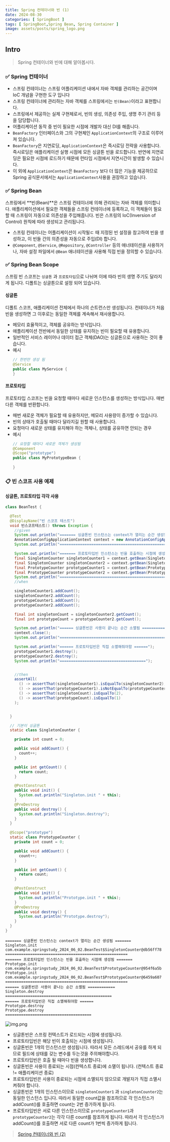 ```yaml
---
title: Spring 컨테이너와 빈 (1)
date: 2024-08-30
categories: [ SpringBoot ]
tags: [ SpringBoot,Spring Bean, Spring Container ]
image: assets/posts/spring_logo.png
---
```


## Intro

> Spring 컨테이너와 빈에 대해 알아봅시다.

### ✅ Spring 컨테이너

- 스프링 컨테이너는 스프링 어플리케이션 내에서 자바 객체를 관리하는 공간이며 IoC 개념을 구현한 도구 입니다
- 스프링 컨테이너에 관리하는 자바 객체를 스프링에서는 `빈(Bean)`이라고 표현합니다.
- 스프링에서 제공하는 실제 구현체로서, 빈의 생성, 의존성 주입, 생명 주기 관리 등을 담당합니다.
- 어플리케이션 동작 중 빈이 필요한 시점에 개발자 대신 DI를 해줍니다.
- `BeanFactory` 인터페이스와 그의 구현체인 `ApplicationContext`의 구조로 이루어져 있습니다.
- `BeanFactory`은 지연로딩, `ApplicationContext`은 즉시로딩 전략을 사용합니다. 즉시로딩은 애플리케이션 실행 시점에 모든 싱글톤 빈을 로드합니다.
  반연에 지연로딩은 필요한 시점에 로드하기 때문에 런타임 시점에서 지연시간이 발생할 수 있습니다.
- 이 외에 `ApplicationContext`은 `BeanFactory` 보다 더 많은 기능을 제공하므로 Spring 공식문서에서는 `ApplicationContext`사용을 권장하고 있습니다.

### ✅ Spring Bean
스프링에서 **빈(Bean)**은 스프링 컨테이너에 의해 관리되는 자바 객체를 의미합니다.
애플리케이션에서 필요한 객체들을 스프링 컨테이너에 등록하고, 이 객체들이 필요할 때 스프링이 자동으로 의존성을 주입해줍니다.
빈은 스프링의 IoC(Inversion of Control) 원칙에 따라 생성되고 관리됩니다.

- 스프링 컨테이너는 어플리케이션이 시작될ㄷ 때 지정된 빈 설정을 참고하여 빈을 생성하고, 이 빈들 간의 의존성을 자동으로 주입(DI) 합니다.
- `@Component`, `@Service`, `@Repository`, `@Controller` 등의 애너테이션을 사용하거나, 자바 설정 파일에서 `@Bean` 애너테이션을 사용해 직접 빈을 정의할 수 있습니다.

### ✅ Spring Bean Scope
스프링 빈 스코프는 `싱글톤` 과 `프로토타입`으로 나뉘며 이에 따라 빈의 생명 주기도 달라지게 됩니다. 디폴트는 싱글톤으로 설정 되어 있습니다.

#### 싱글톤
디폴트 스코프, 애플리케이션 전체에서 하나의 슨트런스만 생성됩니다. 컨테이너가 처음 빈을 생성하면 그 이후로는 동일한 객체를 계속해서 재사용합니다.

- 메모리 효율적이고, 객체를 공유하는 방식입니다.
- 애플리케이션 전반에서 동일한 상태를 유지하는 빈이 필요할 때 유용합니다.
- 일반적인 서비스 레이어나 데이터 접근 객체(DAO)는 싱글톤으로 사용하는 것이 좋습니다.
- 예시
  ```java
  // 한번만 생성 됨
  @Service
  public class MyService {
  }
  ```

#### 프로토타입
프로토타입 스코프는 빈을 요청할 때마다 새로운 인스턴스를 생성하는 방식입니다. 매번 다른 객체를 반환합니다.

- 매번 새로운 객체가 필요할 때 유용하지만, 메모리 사용량이 증가할 수 있습니다.
- 빈의 상태가 호출될 때마다 달라지길 원할 때 사용합니다.
- 요청마다 새로운 상태를 유지해야 하는 객체나, 상태를 공유하면 안되는 경우
- 예시
  ```java
  // 요청할 때마다 새로운 객체가 생성됨
  @Component
  @Scope("prototype")
  public class MyPrototypeBean {
    
  }
  ```

### 📋 빈 스코프 사용 예제

#### 싱글톤, 프로토타입 각각 사용
```java
class BeanTest {

  @Test
  @DisplayName("빈 스코프 테스트")
  void 빈스코프테스트() throws Exception {
    //given
    System.out.println("======= 싱글톤빈 인스턴스는 context가 열리는 순간 생성됨 =======");
    AnnotationConfigApplicationContext context = new AnnotationConfigApplicationContext(SingletonCounter.class, PrototypeCounter.class);
    System.out.println("======================================================");

    System.out.println("======= 프로토타입빈 인스턴스는 빈을 호출하는 시점에 생성됨 =======");
    final SingletonCounter singletonCounter1 = context.getBean(SingletonCounter.class);
    final SingletonCounter singletonCounter2 = context.getBean(SingletonCounter.class);
    final PrototypeCounter prototypeCounter1 = context.getBean(PrototypeCounter.class);
    final PrototypeCounter prototypeCounter2 = context.getBean(PrototypeCounter.class);
    System.out.println("======================================================");
    //when

    singletonCounter1.addCount();
    singletonCounter2.addCount();
    prototypeCounter1.addCount();
    prototypeCounter2.addCount();

    final int singletonCount = singletonCounter2.getCount();
    final int prototypeCount = prototypeCounter2.getCount();

    System.out.println("====== 싱글톤빈은 사용이 끝나는 순간 소멸됨 ============");
    context.close();
    System.out.println("===============================================");

    System.out.println("====== 프로토타입빈은 직접 소멸해줘야함 ======");
    prototypeCounter1.destroy();
    prototypeCounter2.destroy();
    System.out.println("======================================");


    //then
    assertAll(
      () -> assertThat(singletonCounter1).isEqualTo(singletonCounter2),
      () -> assertThat(prototypeCounter1).isNotEqualTo(prototypeCounter2),
      () -> assertThat(singletonCount).isEqualTo(2),
      () -> assertThat(prototypeCount).isEqualTo(1)
    );


  }

  // 기본이 싱글톤
  static class SingletonCounter {

    private int count = 0;

    public void addCount() {
      count++;
    }

    public int getCount() {
      return count;
    }

    @PostConstruct
    public void init() {
      System.out.println("Singleton.init " + this);
    }
    @PreDestroy
    public void destroy() {
      System.out.println("Singleton.destroy");
    }
  }

  @Scope("prototype")
  static class PrototypeCounter {
    private int count = 0;

    public void addCount() {
      count++;
    }

    public int getCount() {
      return count;
    }

    @PostConstruct
    public void init() {
      System.out.println("Prototype.init " + this);
    }
    @PreDestroy
    public void destroy() {
      System.out.println("Prototype.destroy");
    }
  }
}
```
```text
======= 싱글톤빈 인스턴스는 context가 열리는 순간 생성됨 =======
Singleton.init com.example.springstudy_2024_06_02.BeanTest$SingletonCounter@db56ff78
======================================================
======= 프로토타입빈 인스턴스는 빈을 호출하는 시점에 생성됨 =======
Prototype.init com.example.springstudy_2024_06_02.BeanTest$PrototypeCounter@954f6a5b
Prototype.init com.example.springstudy_2024_06_02.BeanTest$PrototypeCounter@6459a607
======================================================
====== 싱글톤빈은 사용이 끝나는 순간 소멸됨 ============
Singleton.destroy
===============================================
====== 프로토타입빈은 직접 소멸해줘야함 ======
Prototype.destroy
Prototype.destroy
======================================
```
![img.png](/assets/posts/img_16.png)

- 싱글톤빈은 스프링 컨텍스트가 로드되는 시점에 생성됩니다.
- 프로토타입빈은 해당 빈이 호출되는 시점에 생성됩니다.
- 싱글톤빈은 1개의 인스턴스만 생성됩니다. 따라서 모든 스레드에서 공유를 하게 되므로 필드에 상태를 갖는 변수를 두는것을 주의해야합니다.
- 프로토타입빈은 호출 될 때마다 빈을 생성합니다.
- 싱글톤빈은 사용이 종료되는 시점(컨텍스트 종료)에 소멸이 됩니다. (컨텍스트 종료 != 애플리케이션 종료)
- 프로토타입빈은 사용이 종료되는 시점에 소멸되지 않으므로 개발자가 직접 소멸시켜줘야 합니다.
- 싱글톤빈은 1개의 인스턴스이므로 `singletonCounter1` 과 `singletonCounter2`는 동일한 인스턴스 입니다.
  따라서 동일한 count값을 참조하므로 각 인스턴스가 addCount()를 호출하면 count는 2번 증가하게 됩니다.
- 프로토타입빈은 서로 다른 인스턴스이므로 `prototypeCounter1`과 `prototypeCounter2`는 각각 다른 count를 참조하게 됩니다.
  따라서 각 인스턴스가 addCount()를 호출하면 서로 다른 count가 1번씩 증가하게 됩니다.

> [Spring 컨테이너와 빈 (2)](/posts/Spring_Bean(2))



